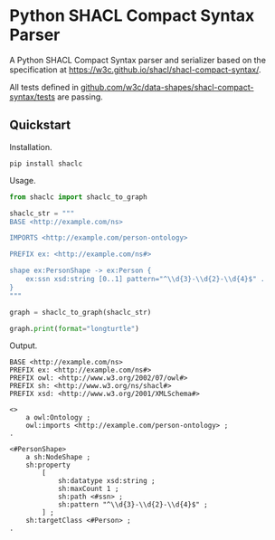 # Python SHACL Compact Syntax Parser

A Python SHACL Compact Syntax parser and serializer based on the specification at https://w3c.github.io/shacl/shacl-compact-syntax/.

All tests defined in [github.com/w3c/data-shapes/shacl-compact-syntax/tests](https://github.com/w3c/data-shapes/tree/gh-pages/shacl-compact-syntax/tests) are passing.

## Quickstart

Installation.

```shell
pip install shaclc
```

Usage.

```python
from shaclc import shaclc_to_graph

shaclc_str = """
BASE <http://example.com/ns>

IMPORTS <http://example.com/person-ontology>

PREFIX ex: <http://example.com/ns#>

shape ex:PersonShape -> ex:Person {
	ex:ssn xsd:string [0..1] pattern="^\\d{3}-\\d{2}-\\d{4}$" .
}
"""

graph = shaclc_to_graph(shaclc_str)

graph.print(format="longturtle")
```

Output.

```
BASE <http://example.com/ns>
PREFIX ex: <http://example.com/ns#>
PREFIX owl: <http://www.w3.org/2002/07/owl#>
PREFIX sh: <http://www.w3.org/ns/shacl#>
PREFIX xsd: <http://www.w3.org/2001/XMLSchema#>

<>
    a owl:Ontology ;
    owl:imports <http://example.com/person-ontology> ;
.

<#PersonShape>
    a sh:NodeShape ;
    sh:property
        [
            sh:datatype xsd:string ;
            sh:maxCount 1 ;
            sh:path <#ssn> ;
            sh:pattern "^\\d{3}-\\d{2}-\\d{4}$" ;
        ] ;
    sh:targetClass <#Person> ;
.
```